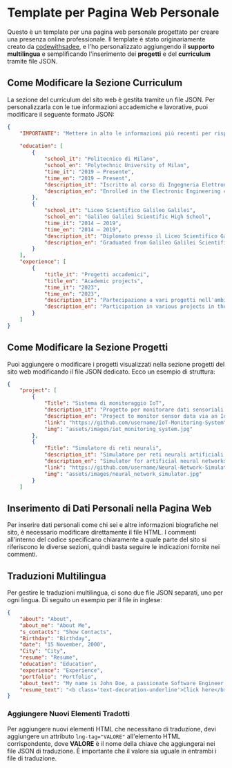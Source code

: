 # Template per Pagina Web Personale

Questo è un template per una pagina web personale progettato per creare una presenza online professionale. Il template è stato originariamente creato da [codewithsadee](https://github.com/codewithsadee), e l'ho personalizzato aggiungendo il **supporto multilingua** e semplificando l'inserimento dei **progetti** e del **curriculum** tramite file JSON.

## Come Modificare la Sezione Curriculum

La sezione del curriculum del sito web è gestita tramite un file JSON. Per personalizzarla con le tue informazioni accademiche e lavorative, puoi modificare il seguente formato JSON:

```json
{
    "IMPORTANTE": "Mettere in alto le informazioni più recenti per rispettare l'ordine cronologico",
    
    "education": [
        {
            "school_it": "Politecnico di Milano",
            "school_en": "Polytechnic University of Milan",
            "time_it": "2019 — Presente",
            "time_en": "2019 — Present",
            "description_it": "Iscritto al corso di Ingegneria Elettronica.",
            "description_en": "Enrolled in the Electronic Engineering course."
        },
        {
            "school_it": "Liceo Scientifico Galileo Galilei",
            "school_en": "Galileo Galilei Scientific High School",
            "time_it": "2014 — 2019",
            "time_en": "2014 — 2019",
            "description_it": "Diplomato presso il Liceo Scientifico Galileo Galilei.",
            "description_en": "Graduated from Galileo Galilei Scientific High School."
        }
    ],
    "experience": [
        {
            "title_it": "Progetti accademici",
            "title_en": "Academic projects",
            "time_it": "2023",
            "time_en": "2023",
            "description_it": "Partecipazione a vari progetti nell'ambito dell'Ingegneria Elettronica.",
            "description_en": "Participation in various projects in the field of Electronic Engineering."
        }
    ]
}
```
## Come Modificare la Sezione Progetti

Puoi aggiungere o modificare i progetti visualizzati nella sezione progetti del sito web modificando il file JSON dedicato. Ecco un esempio di struttura:
```json
{
    "project": [
        {
            "Title": "Sistema di monitoraggio IoT",
            "description_it": "Progetto per monitorare dati sensoriali tramite una rete IoT.",
            "description_en": "Project to monitor sensor data via an IoT network.",
            "link": "https://github.com/username/IoT-Monitoring-System",
            "img": "assets/images/iot_monitoring_system.jpg"
        },
        {
            "Title": "Simulatore di reti neurali",
            "description_it": "Simulatore per reti neurali artificiali utilizzando Python.",
            "description_en": "Simulator for artificial neural networks using Python.",
            "link": "https://github.com/username/Neural-Network-Simulator",
            "img": "assets/images/neural_network_simulator.jpg"
        }
    ]
```
## Inserimento di Dati Personali nella Pagina Web
Per inserire dati personali come chi sei e altre informazioni biografiche nel sito, è necessario modificare direttamente il file HTML. I commenti all'interno del codice specificano chiaramente a quale parte del sito si riferiscono le diverse sezioni, quindi basta seguire le indicazioni fornite nei commenti.

## Traduzioni Multilingua
Per gestire le traduzioni multilingua, ci sono due file JSON separati, uno per ogni lingua. Di seguito un esempio per il file in inglese:
```json
{
    "about": "About",
    "about_me": "About Me",
    "s_contacts": "Show Contacts",
    "Birthday": "Birthday",
    "date": "15 November, 2000",
    "City": "City",
    "resume": "Resume",
    "education": "Education",
    "experience": "Experience",
    "portfolio": "Portfolio",
    "about_text": "My name is John Doe, a passionate Software Engineer.",
    "resume_text": "<b class='text-decoration-underline'>Click here</b> to download the full resume."
}
```
### Aggiungere Nuovi Elementi Tradotti 
Per aggiungere nuovi elementi HTML che necessitano di traduzione, devi aggiungere un attributo `lng-tag="VALORE"` all'elemento HTML corrispondente, dove **VALORE** è il nome della chiave che aggiungerai nei file JSON di traduzione. È importante che il valore sia uguale in entrambi i file di traduzione.
